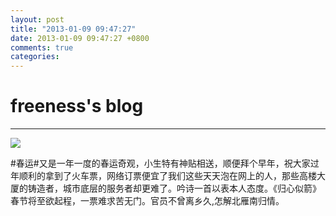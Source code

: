 ```yaml
---
layout: post
title: "2013-01-09 09:47:27"
date: 2013-01-09 09:47:27 +0800
comments: true
categories: 
---
```


# freeness's blog

----------

![](http://okqmqrbgo.bkt.clouddn.com/201301090947271.jpg)

>
\#春运\#又是一年一度的春运奇观，小生特有神贴相送，顺便拜个早年，祝大家过年顺利的拿到了火车票，网络订票便宜了我们这些天天泡在网上的人，那些高楼大厦的铸造者，城市底层的服务者却更难了。吟诗一首以表本人态度。《归心似箭》春节将至欲起程，一票难求苦无门。官员不曾离乡久,怎解北雁南归情。